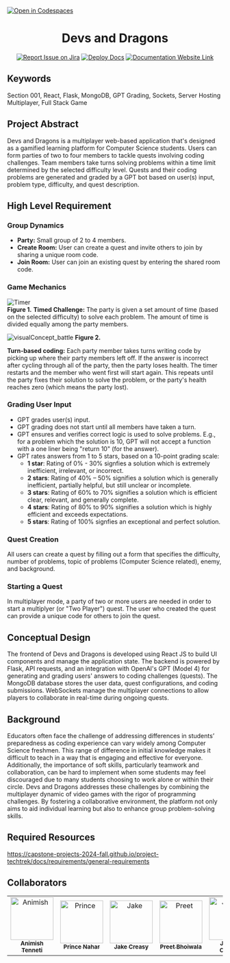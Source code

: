 [![Open in Codespaces](https://classroom.github.com/assets/launch-codespace-2972f46106e565e64193e422d61a12cf1da4916b45550586e14ef0a7c637dd04.svg)](https://classroom.github.com/open-in-codespaces?assignment_repo_id=15806178)
<div align="center">

# Devs and Dragons
[![Report Issue on Jira](https://img.shields.io/badge/Report%20Issues-Jira-0052CC?style=flat&logo=jira-software)](https://temple-cis-projects-in-cs.atlassian.net/jira/software/c/projects/DT/issues)
[![Deploy Docs](https://github.com/ApplebaumIan/tu-cis-4398-docs-template/actions/workflows/deploy.yml/badge.svg)](https://github.com/ApplebaumIan/tu-cis-4398-docs-template/actions/workflows/deploy.yml)
[![Documentation Website Link](https://img.shields.io/badge/-Documentation%20Website-brightgreen)](https://capstone-projects-2024-fall.github.io/project-techtrek/docs/intro)


</div>


## Keywords

Section 001, React, Flask, MongoDB, GPT Grading, Sockets, Server Hosting Multiplayer, Full Stack Game

## Project Abstract

Devs and Dragons is a multiplayer web-based application that's designed as a gamified learning platform for Computer Science students. Users can form parties of two to four members to tackle quests involving coding challenges. Team members take turns solving problems within a time limit determined by the selected difficulty level. Quests and their coding problems are generated and graded by a GPT bot based on user(s) input, problem type, difficulty, and quest description.

## High Level Requirement

### Group Dynamics
- **Party:** Small group of 2 to 4 members.
- **Create Room:**  User can create a quest and invite others to join by sharing a unique room code.
- **Join Room:**  User can join an existing quest by entering the shared room code.

### Game Mechanics
![Timer](https://github.com/user-attachments/assets/ab9dd4d5-2544-461d-a894-28ed702d74bf)             
**Figure 1.**
**Timed Challenge:** The party is given a set amount of time (based on the selected difficulty) to solve each problem. The amount of time is divided equally among the party members.

![visualConcept_battle](https://github.com/user-attachments/assets/e323bf35-b6bb-4b4e-91dd-a4346f2886f7)
**Figure 2.**

**Turn-based coding:** Each party member takes turns writing code by picking up where their party members left off. If the answer is incorrect after cycling through all of the party, then the party loses health. The timer restarts and the member who went first will start again. This repeats until the party fixes their solution to solve the problem, or the party's health reaches zero (which means the party lost).

### Grading User Input
- GPT grades user(s) input.
- GPT grading does not start until all members have taken a turn.
- GPT ensures and verifies correct logic is used to solve problems. E.g., for a problem which the solution is 10, GPT will not accept a function with a one liner being "return 10" (for the answer).
- GPT rates answers from 1 to 5 stars, based on a 10-point grading scale:
  - **1 star**: Rating of 0% - 30% signfies a solution which is extremely inefficient, irrelevant, or incorrect.
  - **2 stars**: Rating of 40% – 50% signifies a solution which is generally inefficient, partially helpful, but still unclear or incomplete.
  - **3 stars**: Rating of 60% to 70% signifies a solution which is efficient clear, relevant, and generally complete.
  - **4 stars**: Rating of 80% to 90% signifies a solution which is highly efficient and exceeds expectations.
  - **5 stars**: Rating of 100% signfies an exceptional and perfect solution.

### Quest Creation
All users can create a quest by filling out a form that specifies the difficulty, number of problems, topic of problems (Computer Science related), enemy, and background.

### Starting a Quest
In multiplayer mode, a party of two or more users are needed in order to start a multiplyer (or "Two Player") quest. The user who created the quest can provide a unique code for others to join the quest.

## Conceptual Design

The frontend of Devs and Dragons is developed using React JS to build UI components and manage the application state. The backend is powered by Flask, API requests, and an integration with OpenAI's GPT (Model 4) for generating and grading users' answers to coding challenges (quests). The MongoDB database stores the user data, quest configurations, and coding submissions. WebSockets manage the multiplayer connections to allow players to collaborate in real-time during ongoing quests.

## Background

Educators often face the challenge of addressing differences in students’ preparedness as coding experience can vary widely among Computer Science freshmen. This range of difference in initial knowledge makes it difficult to teach in a way that is engaging and effective for everyone. Additionally, the importance of soft skills, particularly teamwork and collaboration, can be hard to implement when some students may feel discouraged due to many students choosing to work alone or within their circle. Devs and Dragons addresses these challenges by combining the multiplayer dynamic of video games with the rigor of programming challenges. By fostering a collaborative environment, the platform not only aims to aid individual learning but also to enhance group problem-solving skills.

## Required Resources

https://capstone-projects-2024-fall.github.io/project-techtrek/docs/requirements/general-requirements

## Collaborators

[//]: # ( readme: collaborators -start )
<table>
<tr>
    <td align="center">
        <a href="https://github.com/AnimishTemple">
            <img src="https://avatars.githubusercontent.com/u/143827597?v=4" width="100;" alt="Animish"/>
            <br />
            <sub><b>Animish Tenneti</b></sub>
        </a>
    </td>
    <td align="center">
        <a href="https://github.com/Prince-Nahar">
            <img src="https://avatars.githubusercontent.com/u/97692251?v=4" width="100;" alt="Prince"/>
            <br />
            <sub><b>Prince Nahar</b></sub>
        </a>
    </td>
    <td align="center">
        <a href="https://github.com/JCreasy00">
            <img src="https://avatars.githubusercontent.com/u/93548948?v=4" width="100;" alt="Jake"/>
            <br />
            <sub><b>Jake Creasy</b></sub>
        </a>
    </td>
    <td align="center">
        <a href="https://github.com/bhoiwalapreet">
            <img src="https://avatars.githubusercontent.com/u/123014725?v=4" width="100;" alt="Preet"/>
            <br />
            <sub><b>Preet Bhoiwala</b></sub>
        </a>
    </td>
    <td align="center">
        <a href="https://github.com/Jericho-R-Orienza">
            <img src="https://avatars.githubusercontent.com/u/93217801?v=4" width="100;" alt="Jericho"/>
            <br />
            <sub><b>Jericho Orienza</b></sub>
        </a>
    </td>
    <td align="center">
        <a href="https://github.com/IshanAgg125">
            <img src="https://avatars.githubusercontent.com/u/143641776?v=4" width="100;" alt="Ishan"/>
            <br />
            <sub><b>Ishan Aggarwal</b></sub>
        </a>
    </td>
</tr>
</table>

[//]: # ( readme: collaborators -end )
